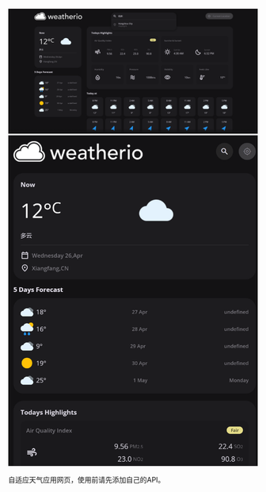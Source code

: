 ![image](https://github.com/changmushu/Weather-Web/blob/main/image/1.png)
![image](https://github.com/changmushu/Weather-Web/blob/main/image/2.png)

自适应天气应用网页，使用前请先添加自己的API。
